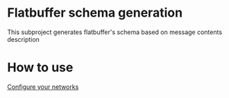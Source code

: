 # Flatbuffer schema generation
This subproject generates flatbuffer's schema based on message contents description
# How to use
[Configure your networks](../README.md#how-to-use)